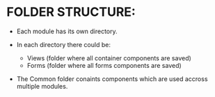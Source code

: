 # FOLDER STRUCTURE:

 - Each module has its own directory.
 - In each directory there could be:
   - Views (folder where all container components are saved)
   - Forms (folder where all forms components are saved)
 
 - The Common folder conaints components which are used accross multiple modules.
   
